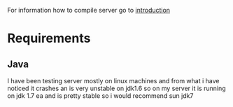 For information how to compile server go to [introduction](http://code.google.com/p/valkyrie-android/wiki/development#how_to_compile_server)

# Requirements #

## Java ##
I have been testing server mostly on linux machines and from what i have noticed it crashes an is very unstable on jdk1.6  so on my server it is running on jdk 1.7 ea and is pretty stable so i would recommend sun jdk7